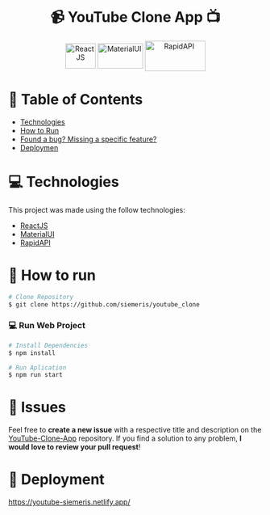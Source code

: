 <div align="center">
  <h1> 📹 YouTube Clone App 📺 </h1>
</div>

<div align="center">
  <img align="center" alt="ReactJS" title="ReactJS" height="50" width="60" src="https://cdn.jsdelivr.net/gh/devicons/devicon/icons/react/react-original.svg"> 
  <img align="center" alt="MaterialUI" title="MaterialUI" height="50" width="90"  src="https://cdn.jsdelivr.net/gh/devicons/devicon/icons/materialui/materialui-original.svg">
  <img align="center" alt="RapidAPI" title="RapidAPI" height="60" width="120" src="https://www.vectorlogo.zone/logos/rapidapi/rapidapi-ar21.svg">
</div>

# :pushpin: Table of Contents

* [Technologies](#computer-technologies)
* [How to Run](#construction_worker-how-to-run)
* [Found a bug? Missing a specific feature?](#bug-issues)
* [Deploymen](#rocket-deployment)

# :computer: Technologies
This project was made using the follow technologies:

* [ReactJS](https://reactjs.org/docs/getting-started.html)      
* [MaterialUI](https://mui.com/)
* [RapidAPI](https://rapidapi.com/hub)


# :construction_worker: How to run

```bash
# Clone Repository
$ git clone https://github.com/siemeris/youtube_clone
```

### 💻 Run Web Project

```bash
# Install Dependencies
$ npm install
```

```bash
# Run Aplication
$ npm run start
```

# :bug: Issues

Feel free to **create a new issue** with a respective title and description on the [YouTube-Clone-App](https://github.com/siemeris/youtube_clone) repository. If you find a solution to any problem, **I would love to review your pull request**!


# :rocket: Deployment

https://youtube-siemeris.netlify.app/


